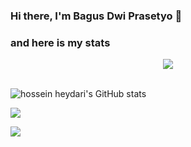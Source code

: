 ### Hi there, I'm Bagus Dwi Prasetyo 👋

### and here is my stats

<p align="center"><img src="https://www.codewars.com/users/BagusXyz/badges/large"/><br /><br />

  <img src="https://github-readme-stats.vercel.app/api?username=BagusXyz&show_icons=true&include_all_commits=true&theme=monokai" alt="hossein heydari's GitHub stats" /><br />

  <img src="https://github-readme-streak-stats.herokuapp.com/?user=BagusXyz&theme=monokai"/>

  <img src="https://github-readme-stats.vercel.app/api/top-langs/?username=BagusXyz&layout=compact&theme=monokai&langs_count=12"/><br />

</p>

<!--

**BagusXyz/BagusXyz** is a âœ¨ _special_ âœ¨ repository because its `README.md` (this file) appears on your GitHub profile.

Here are some ideas to get you started:

- ðŸ”­ Iâ€™m currently working on ...

- ðŸŒ± Iâ€™m currently learning ...

- ðŸ‘¯ Iâ€™m looking to collaborate on ...

- ðŸ¤” Iâ€™m looking for help with ...

- ðŸ’¬ Ask me about ...

- ðŸ“« How to reach me: ...

- ðŸ˜„ Pronouns: ...

- âš¡ Fun fact: ...

-->
















